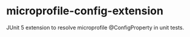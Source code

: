 # microprofile-config-extension

JUnit 5 extension to resolve microprofile @ConfigProperty in unit tests.
